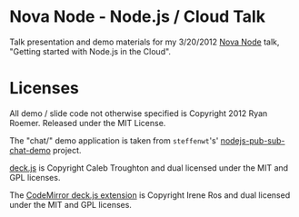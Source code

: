 Nova Node - Node.js / Cloud Talk
================================
Talk presentation and demo materials for my 3/20/2012 [Nova Node][nova_node]
talk, "Getting started with Node.js in the Cloud".

[nova_node]: http://www.meetup.com/Nova-Node/events/52749282/

Licenses
========
All demo / slide code not otherwise specified is Copyright 2012 Ryan Roemer.
Released under the MIT License.

The "chat/" demo application is taken from `steffenwt`'s'
[nodejs-pub-sub-chat-demo][redis_chat] project.

[deck.js][deckjs] is Copyright Caleb Troughton and dual licensed under the
MIT and GPL licenses.

The [CodeMirror deck.js extension][cd] is Copyright Irene Ros and dual licensed
under the MIT and GPL licenses.

[redis_chat]: https://github.com/steffenwt/nodejs-pub-sub-chat-demo
[deckjs]: https://github.com/imakewebthings/deck.js
[cd]: https://github.com/iros/deck.js-codemirror
